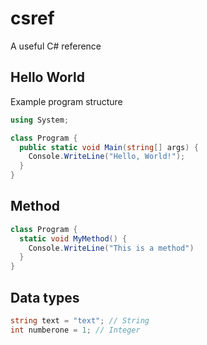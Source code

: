 # csref
A useful C# reference

## Hello World

Example program structure

```cs
using System;

class Program {
  public static void Main(string[] args) {
    Console.WriteLine("Hello, World!");
  }
}
```

## Method

```cs
class Program {
  static void MyMethod() {
    Console.WriteLine("This is a method")
  }  
}
```

## Data types

```cs
string text = "text"; // String
int numberone = 1; // Integer
```
